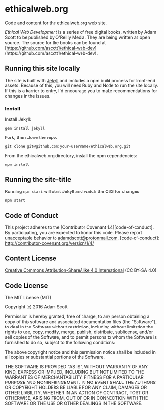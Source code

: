 # ethicalweb.org

Code and content for the ethicalweb.org web site.

_Ethical Web Development_ is a series of free digital books, written by Adam Scott to be published by O'Reilly Media. They are being written as open source. The source for the books can be found at [https://github.com/ascott1/ethical-web-dev](https://github.com/ascott1/ethical-web-dev).

## Running this site locally

The site is built with [Jekyll] and includes a npm build process for front-end assets. Because of this, you will need Ruby and Node to run the site locally. If this is a barrier to entry, I'd encourage you to make recommendations for changes in the issues.

[Jekyll]: https://jekyllrb.com/

### Install

Install Jekyll:

```
gem install jekyll
```

Fork, then clone the repo:

```
git clone git@github.com:your-username/ethicalweb.org.git
```

From the ethicalweb.org directory, install the npm dependencies:

```
npm install
```

## Running the site-title

Running `npm start` will start Jekyll and watch the CSS for changes

```
npm start
```


## Code of Conduct

This project adheres to the [Contributor Covenant 1.4][code-of-conduct]. By participating, you are expected to honor this code. Please report unacceptable behavior to adamdscott@protonmail.com.
[code-of-conduct]: http://contributor-covenant.org/version/1/4/

## Content License

[Creative Commons Attribution-ShareAlike 4.0 International](https://creativecommons.org/licenses/by-sa/4.0/) (CC BY-SA 4.0)

## Code License

The MIT License (MIT)

Copyright (c) 2016 Adam Scott

Permission is hereby granted, free of charge, to any person obtaining a copy of this software and associated documentation files (the "Software"), to deal in the Software without restriction, including without limitation the rights to use, copy, modify, merge, publish, distribute, sublicense, and/or sell copies of the Software, and to permit persons to whom the Software is furnished to do so, subject to the following conditions:

The above copyright notice and this permission notice shall be included in all copies or substantial portions of the Software.

THE SOFTWARE IS PROVIDED "AS IS", WITHOUT WARRANTY OF ANY KIND, EXPRESS OR IMPLIED, INCLUDING BUT NOT LIMITED TO THE WARRANTIES OF MERCHANTABILITY, FITNESS FOR A PARTICULAR PURPOSE AND NONINFRINGEMENT. IN NO EVENT SHALL THE AUTHORS OR COPYRIGHT HOLDERS BE LIABLE FOR ANY CLAIM, DAMAGES OR OTHER LIABILITY, WHETHER IN AN ACTION OF CONTRACT, TORT OR OTHERWISE, ARISING FROM, OUT OF OR IN CONNECTION WITH THE SOFTWARE OR THE USE OR OTHER DEALINGS IN THE SOFTWARE.
